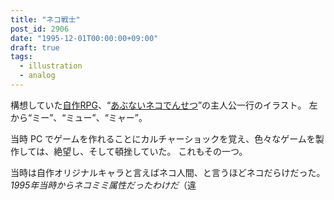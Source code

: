 ```yaml
---
title: "ネコ戦士"
post_id: 2906
date: "1995-12-01T00:00:00+09:00"
draft: true
tags:
  - illustration
  - analog
---
```



構想していた[自作RPG](https://danmaq.com/tags/cats-story)、“[あぶないネコでんせつ](https://danmaq.com/cats_story)”の主人公一行のイラスト。
左から“ミー”、“ミュー”、“ミャー”。

当時 PC でゲームを作れることにカルチャーショックを覚え、色々なゲームを製作しては、絶望し、そして頓挫していた。
これもその一つ。

当時は自作オリジナルキャラと言えばネコ人間、と言うほどネコだらけだった。
_1995年当時からネコミミ属性だったわけだ_（違
